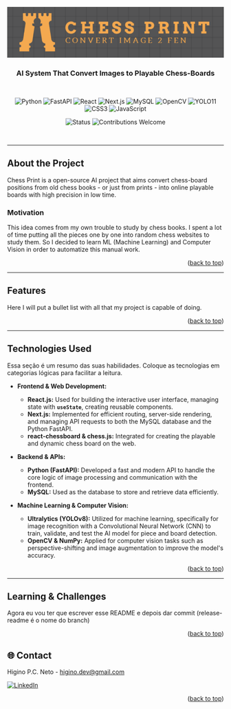 <a id="readme-top"></a>

<div align="center">
  <a href="https://github.com/Tawl-tack/Chess-Recognition">
    <img src="application\public\image.png" alt="Logo" >
  </a>

  <p align="center">
    <h3>AI System That Convert Images to Playable Chess-Boards</h3>
    <br />


![Python](https://img.shields.io/badge/Python-3670A0?style=for-the-badge&logo=python&logoColor=ffdd54)
![FastAPI](https://img.shields.io/badge/FastAPI-005571?style=for-the-badge&logo=fastapi)
![React](https://img.shields.io/badge/React-20232A?style=for-the-badge&logo=react&logoColor=61DAFB)
![Next.js](https://img.shields.io/badge/Next.js-black?style=for-the-badge&logo=next.js&logoColor=white)
![MySQL](https://img.shields.io/badge/MySQL-005C84?style=for-the-badge&logo=mysql&logoColor=white)
![OpenCV](https://img.shields.io/badge/OpenCV-27A7B9?style=for-the-badge&logo=opencv&logoColor=white)
![YOLO11](https://img.shields.io/badge/YOLO11-FF0000?style=for-the-badge&logo=YOLO&logoColor=white)
![CSS3](https://img.shields.io/badge/CSS3-1572B6?style=for-the-badge&logo=css3&logoColor=white)
![JavaScript](https://img.shields.io/badge/JavaScript-F7DF1E?style=for-the-badge&logo=javascript&logoColor=black)


![Status](https://img.shields.io/badge/Status-In%20Development-yellow?style=for-the-badge)
![Contributions Welcome](https://img.shields.io/badge/Contributions-Welcome-green?style=for-the-badge&logo=github)

  </p>
</div>

<br />

---

## About the Project

Chess Print is a open-source AI project that aims convert chess-board positions from old chess books - or just from prints - into online playable boards with high precision in low time.

### Motivation

This idea comes from my own trouble to study by chess books. I spent a lot of time putting all the pieces one by one into random chess websites to study them. So I decided to learn ML (Machine Learning) and Computer Vision in order to automatize this manual work.


<p align="right">(<a href="#readme-top">back to top</a>)</p>


<!-- CONTRIBUTING 

---
## Getting Started

This is an example of how you may give instructions on setting up your project locally.
To get a local copy up and running follow these simple example steps.

### Prerequisites

This is an example of how to list things you need to use the software and how to install them.
* npm
  ```sh
  npm install npm@latest -g
  ```

### Installation

_Below is an example of how you can instruct your audience on installing and setting up your app. This template doesn't rely on any external dependencies or services._

1. Get a free API Key at [https://example.com](https://example.com)
2. Clone the repo
   ```sh
   git clone https://github.com/github_username/repo_name.git
   ```
3. Install NPM packages
   ```sh
   npm install
   ```
4. Enter your API in `config.js`
   ```js
   const API_KEY = 'ENTER YOUR API';
   ```
5. Change git remote url to avoid accidental pushes to base project
   ```sh
   git remote set-url origin github_username/repo_name
   git remote -v # confirm the changes
   ```

<p align="right">(<a href="#readme-top">back to top</a>)</p>

-->

---
## Features

Here I will put a bullet list with all that my project is capable of doing.


<p align="right">(<a href="#readme-top">back to top</a>)</p>


---
## Technologies Used

Essa seção é um resumo das suas habilidades. Coloque as tecnologias em categorias lógicas para facilitar a leitura.

* **Frontend & Web Development:**
    * **React.js:** Used for building the interactive user interface, managing state with **`useState`**, creating reusable components.
    * **Next.js:** Implemented for efficient routing, server-side rendering, and managing API requests to both the MySQL database and the Python FastAPI.
    * **react-chessboard & chess.js:** Integrated for creating the playable and dynamic chess board on the web.

* **Backend & APIs:**
    * **Python (FastAPI):** Developed a fast and modern API to handle the core logic of image processing and communication with the frontend.
    * **MySQL:** Used as the database to store and retrieve data efficiently.

* **Machine Learning & Computer Vision:**
    * **Ultralytics (YOLOv8):** Utilized for machine learning, specifically for image recognition with a Convolutional Neural Network (CNN) to train, validate, and test the AI model for piece and board detection.
    * **OpenCV & NumPy:** Applied for computer vision tasks such as perspective-shifting and image augmentation to improve the model's accuracy.


<p align="right">(<a href="#readme-top">back to top</a>)</p>


---
## Learning & Challenges

Agora eu vou ter que escrever esse README e depois dar commit (release-readme é o nome do branch)


<p align="right">(<a href="#readme-top">back to top</a>)</p>


<!-- 

## Contributing

Contributions are what make the open source community such an amazing place to learn, inspire, and create. Any contributions you make are **greatly appreciated**.

If you have a suggestion that would make this better, please fork the repo and create a pull request. You can also simply open an issue with the tag "enhancement".
Don't forget to give the project a star! Thanks again!

1. Fork the Project
2. Create your Feature Branch (`git checkout -b feature/AmazingFeature`)
3. Commit your Changes (`git commit -m 'Add some AmazingFeature'`)
4. Push to the Branch (`git push origin feature/AmazingFeature`)
5. Open a Pull Request


 -->
## 🌐 Contact

Higino P.C. Neto - higino.dev@gmail.com

[![LinkedIn](https://img.shields.io/badge/LinkedIn-Perfil-blue)](https://linkedin.com/in/seu-perfil)



<p align="right">(<a href="#readme-top">back to top</a>)</p>



<!-- MARKDOWN LINKS & IMAGES -->
<!-- https://www.markdownguide.org/basic-syntax/#reference-style-links -->
[contributors-shield]: https://img.shields.io/github/contributors/othneildrew/Best-README-Template.svg?style=for-the-badge
[contributors-url]: https://github.com/othneildrew/Best-README-Template/graphs/contributors
[forks-shield]: https://img.shields.io/github/forks/othneildrew/Best-README-Template.svg?style=for-the-badge
[forks-url]: https://github.com/othneildrew/Best-README-Template/network/members
[stars-shield]: https://img.shields.io/github/stars/othneildrew/Best-README-Template.svg?style=for-the-badge
[stars-url]: https://github.com/othneildrew/Best-README-Template/stargazers
[issues-shield]: https://img.shields.io/github/issues/othneildrew/Best-README-Template.svg?style=for-the-badge
[issues-url]: https://github.com/othneildrew/Best-README-Template/issues
[license-shield]: https://img.shields.io/github/license/othneildrew/Best-README-Template.svg?style=for-the-badge
[license-url]: https://github.com/othneildrew/Best-README-Template/blob/master/LICENSE.txt
[linkedin-shield]: https://img.shields.io/badge/-LinkedIn-black.svg?style=for-the-badge&logo=linkedin&colorB=555
[linkedin-url]: https://linkedin.com/in/othneildrew
[product-screenshot]: images/screenshot.png
[Next.js]: https://img.shields.io/badge/next.js-000000?style=for-the-badge&logo=nextdotjs&logoColor=white
[Next-url]: https://nextjs.org/
[React.js]: https://img.shields.io/badge/React-20232A?style=for-the-badge&logo=react&logoColor=61DAFB
[React-url]: https://reactjs.org/
[Vue.js]: https://img.shields.io/badge/Vue.js-35495E?style=for-the-badge&logo=vuedotjs&logoColor=4FC08D
[Vue-url]: https://vuejs.org/
[Angular.io]: https://img.shields.io/badge/Angular-DD0031?style=for-the-badge&logo=angular&logoColor=white
[Angular-url]: https://angular.io/
[Svelte.dev]: https://img.shields.io/badge/Svelte-4A4A55?style=for-the-badge&logo=svelte&logoColor=FF3E00
[Svelte-url]: https://svelte.dev/
[Laravel.com]: https://img.shields.io/badge/Laravel-FF2D20?style=for-the-badge&logo=laravel&logoColor=white
[Laravel-url]: https://laravel.com
[Bootstrap.com]: https://img.shields.io/badge/Bootstrap-563D7C?style=for-the-badge&logo=bootstrap&logoColor=white
[Bootstrap-url]: https://getbootstrap.com
[JQuery.com]: https://img.shields.io/badge/jQuery-0769AD?style=for-the-badge&logo=jquery&logoColor=white
[JQuery-url]: https://jquery.com 


